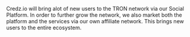 Credz.io will bring alot of new users to the TRON network via our Social Platform. In order to further grow the network, we also market both the platform and the services via our own affiliate network. This brings new users to the entire ecosystem.
